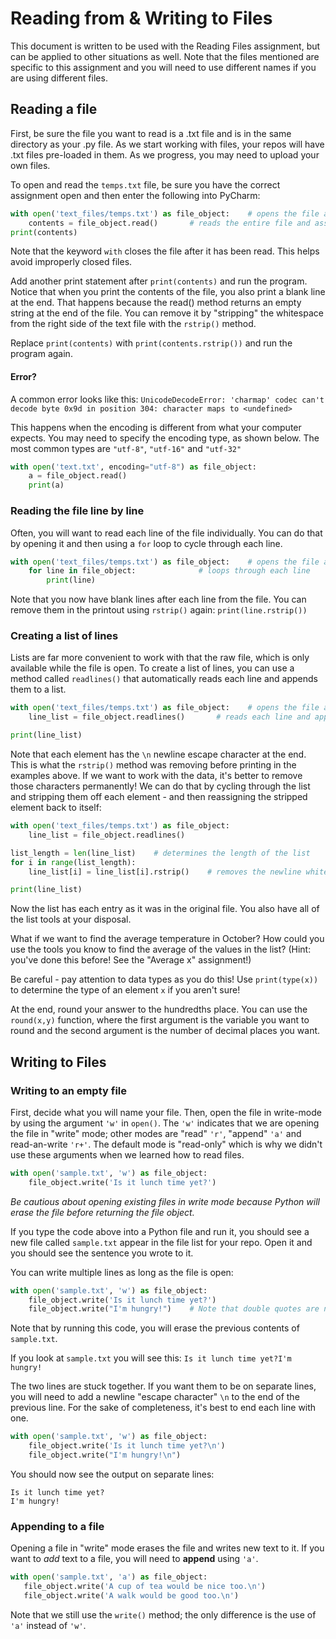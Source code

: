 # Reading from & Writing to Files
This document is written to be used with the Reading Files assignment, but can be applied to other situations as well. Note that the files mentioned are specific to this assignment and you will need to use different names if you are using different files.
## Reading a file
First, be sure the file you want to read is a .txt file and is in the same directory as your .py file. As we start working with files, your repos will have .txt files pre-loaded in them. As we progress, you may need to upload your own files.

To open and read the `temps.txt` file, be sure you have the correct assignment open and then enter the following into PyCharm:
```python
with open('text_files/temps.txt') as file_object:    # opens the file and assigns it to file_object
    contents = file_object.read()       # reads the entire file and assigns it to contents
print(contents)
```

Note that the keyword `with` closes the file after it has been read. This helps avoid improperly closed files.

Add another print statement after `print(contents)` and run the program. Notice that when you print the contents of the file, you also print a blank line at the end. That happens because the read() method returns an empty string at the end of the file. You can remove it by "stripping" the whitespace from the right side of the text file with the `rstrip()` method.

Replace `print(contents)` with `print(contents.rstrip())` and run the program again.

#### Error?
A common error looks like this:
`UnicodeDecodeError: 'charmap' codec can't decode byte 0x9d in position 304: character maps to <undefined>`

This happens when the encoding is different from what your computer expects. You may need to specify the encoding
 type, as shown below. The most common types are `"utf-8"`, `"utf-16"` and `"utf-32"`
```python
with open('text.txt', encoding="utf-8") as file_object:
    a = file_object.read()
    print(a)
```

### Reading the file line by line
Often, you will want to read each line of the file individually. You can do that by opening it and then using a `for` loop to cycle through each line.

```python
with open('text_files/temps.txt') as file_object:    # opens the file and assigns it to file_object
    for line in file_object:              # loops through each line
        print(line)
```

Note that you now have blank lines after each line from the file. You can remove them in the printout using `rstrip()` again: `print(line.rstrip())`

### Creating a list of lines
Lists are far more convenient to work with that the raw file, which is only available while the file is open. To create a list of lines, you can use a method called `readlines()` that automatically reads each line and appends them to a list.

```python
with open('text_files/temps.txt') as file_object:    # opens the file and assigns it to file_object
    line_list = file_object.readlines()       # reads each line and appends it to a list

print(line_list)
```

Note that each element has the `\n` newline escape character at the end. This is what the `rstrip()` method was removing before printing in the examples above. If we want to work with the data, it's better to remove those characters permanently! We can do that by cycling through the list and stripping them off each element - and then reassigning the stripped element back to itself:

```python
with open('text_files/temps.txt') as file_object:
    line_list = file_object.readlines()

list_length = len(line_list)    # determines the length of the list
for i in range(list_length):
    line_list[i] = line_list[i].rstrip()    # removes the newline whitespace

print(line_list)

```

Now the list has each entry as it was in the original file. You also have all of the list tools at your disposal.

What if we want to find the average temperature in October? How could you use the tools you know to find the average of the values in the list? (Hint: you've done this before! See the "Average x" assignment!)

Be careful - pay attention to data types as you do this! Use `print(type(x))` to determine the type of an element `x` if you aren't sure!

At the end, round your answer to the hundredths place. You can use the `round(x,y)` function, where the first argument is the variable you want to round and the second argument is the number of decimal places you want.
 
## Writing to Files
### Writing to an empty file

First, decide what you will name your file. Then, open the file in write-mode by using the argument `'w'` in `open()`. The `'w'` indicates that we are opening the file in "write" mode; other modes are "read" `'r'`, "append" `'a'` and read-an-write `'r+'`. The default mode is "read-only" which is why we didn't use these arguments when we learned how to read files.

```python
with open('sample.txt', 'w') as file_object:
    file_object.write('Is it lunch time yet?')
```
*Be cautious about opening existing files in write mode because Python will erase the file before returning the file object.*

If you type the code above into a Python file and run it, you should see a new file called `sample.txt` appear in the file list for your repo. Open it and you should see the sentence you wrote to it.

You can write multiple lines as long as the file is open:
```python
with open('sample.txt', 'w') as file_object:
    file_object.write('Is it lunch time yet?')
    file_object.write("I'm hungry!")    # Note that double quotes are needed to use an apostrophe in the string!
```

Note that by running this code, you will erase the previous contents of `sample.txt`.

If you look at `sample.txt` you will see this:
`Is it lunch time yet?I'm hungry!`

The two lines are stuck together. If you want them to be on separate lines, you will need to add a newline "escape character" `\n` to the end of the previous line. For the sake of completeness, it's best to end each line with one.

```python
with open('sample.txt', 'w') as file_object:
    file_object.write('Is it lunch time yet?\n')
    file_object.write("I'm hungry!\n")   
```
You should now see the output on separate lines:
```
Is it lunch time yet?
I'm hungry!
```

### Appending to a file
Opening a file in "write" mode erases the file and writes new text to it. If you want to *add* text to a file, you will need to **append** using `'a'`.
 ```python
with open('sample.txt', 'a') as file_object:
    file_object.write('A cup of tea would be nice too.\n')
    file_object.write('A walk would be good too.\n')
```

Note that we still use the `write()` method; the only difference is the use of `'a'` instead of `'w'`.
